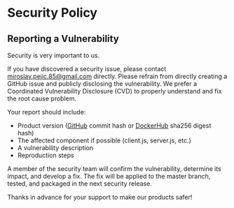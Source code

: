 # Security Policy

## Reporting a Vulnerability

Security is very important to us.

If you have discovered a security issue, please contact miroslav.pejic.85@gmail.com directly. Please refrain from directly creating a GitHub issue and publicly disclosing the vulnerability.
We prefer a Coordinated Vulnerability Disclosure (CVD) to properly understand and fix the root cause problem.

Your report should include:

-   Product version ([GitHub](https://github.com/miroslavpejic85/mirotalk/commits/master) commit hash or [DockerHub](https://hub.docker.com/r/mirotalk/p2p) sha256 digest hash)
-   The affected component if possible (client.js, server.js, etc.)
-   A vulnerability description
-   Reproduction steps

A member of the security team will confirm the vulnerability, determine its impact, and develop a fix.
The fix will be applied to the master branch, tested, and packaged in the next security release.

Thanks in advance for your support to make our products safer!
